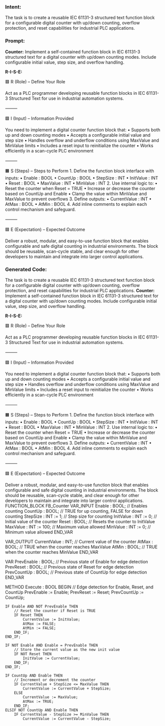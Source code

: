 ### Intent:
The task is to create a reusable IEC 61131-3 structured text function block for a configurable digital counter with up/down counting, overflow protection, and reset capabilities for industrial PLC applications.

### Prompt:
**Counter:**
Implement a self-contained function block in IEC 61131-3 structured text for a digital counter with up/down counting modes. Include configurable initial value, step size, and overflow handling.


**R-I-S-E:**

🟥 R (Role) – Define Your Role

Act as a PLC programmer developing reusable function blocks in IEC 61131-3 Structured Text for use in industrial automation systems.

⸻

🟩 I (Input) – Information Provided

You need to implement a digital counter function block that:
	•	Supports both up and down counting modes
	•	Accepts a configurable initial value and step size
	•	Handles overflow and underflow conditions using MaxValue and MinValue limits
	•	Includes a reset input to reinitialize the counter
	•	Works efficiently in a scan-cycle PLC environment

⸻

🟧 S (Steps) – Steps to Perform
	1.	Define the function block interface with inputs:
	•	Enable : BOOL
	•	CountUp : BOOL
	•	StepSize : INT
	•	InitValue : INT
	•	Reset : BOOL
	•	MaxValue : INT
	•	MinValue : INT
	2.	Use internal logic to:
	•	Reset the counter when Reset = TRUE
	•	Increase or decrease the counter based on CountUp and Enable
	•	Clamp the value within MinValue and MaxValue to prevent overflows
	3.	Define outputs:
	•	CurrentValue : INT
	•	AtMax : BOOL
	•	AtMin : BOOL
	4.	Add inline comments to explain each control mechanism and safeguard.

⸻

🟦 E (Expectation) – Expected Outcome

Deliver a robust, modular, and easy-to-use function block that enables configurable and safe digital counting in industrial environments. The block should be reusable, scan-cycle stable, and clear enough for other developers to maintain and integrate into larger control applications.

### Generated Code:
The task is to create a reusable IEC 61131-3 structured text function block for a configurable digital counter with up/down counting, overflow protection, and reset capabilities for industrial PLC applications.
**Counter:**
Implement a self-contained function block in IEC 61131-3 structured text for a digital counter with up/down counting modes. Include configurable initial value, step size, and overflow handling.


**R-I-S-E:**

🟥 R (Role) – Define Your Role

Act as a PLC programmer developing reusable function blocks in IEC 61131-3 Structured Text for use in industrial automation systems.

⸻

🟩 I (Input) – Information Provided

You need to implement a digital counter function block that:
	•	Supports both up and down counting modes
	•	Accepts a configurable initial value and step size
	•	Handles overflow and underflow conditions using MaxValue and MinValue limits
	•	Includes a reset input to reinitialize the counter
	•	Works efficiently in a scan-cycle PLC environment

⸻

🟧 S (Steps) – Steps to Perform
	1.	Define the function block interface with inputs:
	•	Enable : BOOL
	•	CountUp : BOOL
	•	StepSize : INT
	•	InitValue : INT
	•	Reset : BOOL
	•	MaxValue : INT
	•	MinValue : INT
	2.	Use internal logic to:
	•	Reset the counter when Reset = TRUE
	•	Increase or decrease the counter based on CountUp and Enable
	•	Clamp the value within MinValue and MaxValue to prevent overflows
	3.	Define outputs:
	•	CurrentValue : INT
	•	AtMax : BOOL
	•	AtMin : BOOL
	4.	Add inline comments to explain each control mechanism and safeguard.

⸻

🟦 E (Expectation) – Expected Outcome

Deliver a robust, modular, and easy-to-use function block that enables configurable and safe digital counting in industrial environments. The block should be reusable, scan-cycle stable, and clear enough for other developers to maintain and integrate into larger control applications.
FUNCTION_BLOCK FB_Counter
VAR_INPUT
    Enable : BOOL; // Enables counting
    CountUp : BOOL; // TRUE for up counting, FALSE for down counting
    StepSize : INT := 1; // Step size for counting
    InitValue : INT := 0; // Initial value of the counter
    Reset : BOOL; // Resets the counter to InitValue
    MaxValue : INT := 100; // Maximum value allowed
    MinValue : INT := 0; // Minimum value allowed
END_VAR

VAR_OUTPUT
    CurrentValue : INT; // Current value of the counter
    AtMax : BOOL; // TRUE when the counter reaches MaxValue
    AtMin : BOOL; // TRUE when the counter reaches MinValue
END_VAR

VAR
    PrevEnable : BOOL; // Previous state of Enable for edge detection
    PrevReset : BOOL; // Previous state of Reset for edge detection
    PrevCountUp : BOOL; // Previous state of CountUp for edge detection
END_VAR

METHOD Execute : BOOL
BEGIN
    // Edge detection for Enable, Reset, and CountUp
    PrevEnable := Enable;
    PrevReset := Reset;
    PrevCountUp := CountUp;

    IF Enable AND NOT PrevEnable THEN
        // Reset the counter if Reset is TRUE
        IF Reset THEN
            CurrentValue := InitValue;
            AtMax := FALSE;
            AtMin := FALSE;
        END_IF;
    END_IF;

    IF NOT Enable AND Enable = PrevEnable THEN
        // Store the current value as the new init value
        IF NOT Reset THEN
            InitValue := CurrentValue;
        END_IF;
    END_IF;

    IF CountUp AND Enable THEN
        // Increment or decrement the counter
        IF CurrentValue + StepSize <= MaxValue THEN
            CurrentValue := CurrentValue + StepSize;
        ELSE
            CurrentValue := MaxValue;
            AtMax := TRUE;
        END_IF;
    ELSIF NOT CountUp AND Enable THEN
        IF CurrentValue - StepSize >= MinValue THEN
            CurrentValue := CurrentValue - StepSize;
